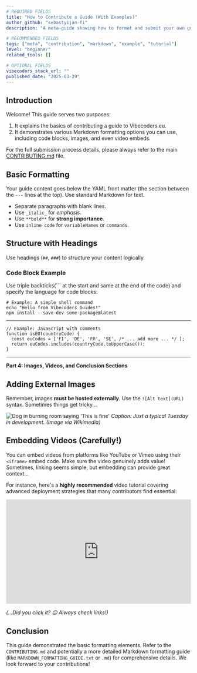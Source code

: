 ```yaml
---
# REQUIRED FIELDS
title: "How to Contribute a Guide (With Examples)"
author_github: "sebastyijan-fi"
description: "A meta-guide showing how to format and submit your own guides for Vibecoders.eu, including Markdown examples and embeds."

# RECOMMENDED FIELDS
tags: ["meta", "contribution", "markdown", "example", "tutorial"]
level: "beginner"
related_tools: []

# OPTIONAL FIELDS
vibecoders_stack_url: ""
published_date: "2025-03-29"
---
```


## Introduction

Welcome! This guide serves two purposes:
1.  It explains the basics of contributing a guide to Vibecoders.eu.
2.  It demonstrates various Markdown formatting options you can use, including code blocks, images, and even video embeds.

For the full submission process details, please always refer to the main [CONTRIBUTING.md](../CONTRIBUTING.md) file.

## Basic Formatting

Your guide content goes below the YAML front matter (the section between the `---` lines at the top). Use standard Markdown for text.

* Separate paragraphs with blank lines.
* Use `_italic_` for *emphasis*.
* Use `**bold**` for **strong importance**.
* Use `inline code` for `variableNames` or `commands`.


## Structure with Headings

Use headings (`##`, `###`) to structure your content logically.

### Code Block Example

Use triple backticks(``` at the start and same at the end of the code) and specify the language for code blocks:

```
# Example: A simple shell command
echo "Hello from Vibecoders Guides!"
npm install --save-dev some-package@latest
```
---
```
// Example: JavaScript with comments
function isEU(countryCode) {
  const euCodes = ['FI', 'DE', 'FR', 'SE', /* ... add more ... */ ];
  return euCodes.includes(countryCode.toUpperCase());
}
```
---

**Part 4: Images, Videos, and Conclusion Sections**

## Adding External Images

Remember, images **must be hosted externally**. Use the `![Alt text](URL)` syntax. Sometimes things get tricky...

![Dog in burning room saying 'This is fine']([https://upload.wikimedia.org/wikipedia/en/9/9f/This_is_fine_meme.jpg](https://en.wikipedia.org/wiki/Gunshow_(webcomic)#/media/File:This_is_fine_from_On_Fire_strip_by_KC_Green.jpg))
*Caption: Just a typical Tuesday in development. (Image via Wikimedia)*

## Embedding Videos (Carefully!)

You can embed videos from platforms like YouTube or Vimeo using their `<iframe>` embed code. Make sure the video genuinely adds value! Sometimes, linking seems simple, but embedding can provide great context...

For instance, here's a **highly recommended** video tutorial covering advanced deployment strategies that many contributors find essential:

<div style="aspect-ratio: 16 / 9; margin-bottom: 1rem; max-width: 720px;">
  <iframe
    style="width: 100%; height: 100%; border: 0;"
    src="https://www.youtube.com/embed/dQw4w9WgXcQ"
    title="YouTube video player"
    frameborder="0"
    allow="accelerometer; autoplay; clipboard-write; encrypted-media; gyroscope; picture-in-picture; web-share"
    allowfullscreen>
  </iframe>
</div>

*(...Did you click it? 😉 Always check links!)*

## Conclusion

This guide demonstrated the basic formatting elements. Refer to the `CONTRIBUTING.md` and potentially a more detailed Markdown formatting guide (like `MARKDOWN_FORMATTING_GUIDE.txt` or `.md`) for comprehensive details. We look forward to your contributions!
